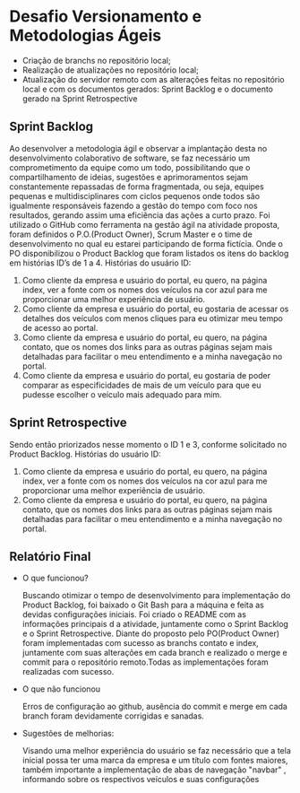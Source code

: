 <h1>Desafio Versionamento e Metodologias Ágeis</h1>
<div>
  <ul>
    <li>Criação de branchs no repositório local;</li>
    <li>Realização de atualizações no repositório local;</li>
    <li>Atualização do servidor remoto com as alterações feitas no repositório local e com os documentos gerados: Sprint Backlog e o documento gerado na Sprint Retrospective</li>
  </ul>
</div>
<h2>Sprint Backlog</h2>
<p>Ao desenvolver a metodologia ágil e observar a implantação desta no desenvolvimento colaborativo de software, se faz necessário um comprometimento da equipe como um todo, possibilitando que o compartilhamento de ideias, sugestões e aprimoramentos sejam constantemente repassadas de forma fragmentada, ou seja, equipes pequenas e multidisciplinares com ciclos pequenos onde todos são igualmente responsáveis fazendo a gestão do tempo com foco nos resultados, gerando assim uma eficiência das ações a curto prazo. 
Foi utilizado o GitHub como ferramenta na gestão ágil na atividade proposta, foram definidos o P.O.(Product Owner), Scrum Master e o time de desenvolvimento no qual eu estarei participando de forma fictícia. Onde o PO disponibilizou o Product Backlog que foram listados os itens do backlog em histórias ID’s de 1 a 4. 
Histórias do usuário ID:
<ol>
  <li>Como cliente da empresa e usuário do portal, eu quero, na página index, ver a fonte com os nomes dos veículos na cor azul para me proporcionar uma melhor experiência de usuário.</li>
  <li>Como cliente da empresa e usuário do portal, eu gostaria de acessar os detalhes dos veículos com menos cliques para eu otimizar meu tempo de acesso ao portal.</li> 
  <li>Como cliente da empresa e usuário do portal, eu quero, na página contato, que os nomes dos links para as outras páginas sejam mais detalhadas para facilitar o meu entendimento e a minha navegação no portal. </li>
  <li>Como cliente da empresa e usuário do portal, eu gostaria de poder comparar as especificidades de mais de um veículo para que eu pudesse escolher o veículo mais adequado para mim.</li>
</ol>
</p>
<h2>Sprint Retrospective</h2>
<p>Sendo então priorizados nesse momento o ID 1 e 3, conforme solicitado no Product Backlog.
Histórias do usuário ID:
<ol>
  <li>Como cliente da empresa e usuário do portal, eu quero, na página index, ver a fonte com os nomes dos veículos na cor azul para me proporcionar uma melhor experiência de usuário.</li>
  <!-- <li></li> -->
  <li>Como cliente da empresa e usuário do portal, eu quero, na página contato, que os nomes dos links para as outras páginas sejam mais detalhadas para facilitar o meu entendimento e a minha navegação no portal. </li>
  <!-- <li></li> -->
</ol>
</p>
<h2>Relatório Final</h2>
<ul>
  <li>O que funcionou?</li>
  <p>Buscando otimizar o tempo de desenvolvimento para implementação do Product Backlog, foi baixado o Git Bash para a máquina e feita as devidas configurações iniciais. Foi criado o README com as informações principais d a atividade, juntamente como o Sprint Backlog e o Sprint Retrospective. Diante do proposto pelo PO(Product Owner) foram implementadas com sucesso as branchs contato e index, juntamente com suas alterações em cada branch e realizado o merge e commit para o repositório remoto.Todas as implementações foram realizadas com sucesso. </p>
  <li>O que não funcionou</li>
  <p>Erros de configuração ao github, ausência do commit e merge em cada branch foram devidamente corrigidas e sanadas.</p>
  <li>Sugestões de melhorias:</li>
  <p>Visando uma melhor experiência do usuário se faz necessário que a tela inicial possa ter uma marca da empresa e um título com fontes maiores, também importante a implementação de abas de navegação "navbar" , informando sobre os respectivos veículos e suas configurações</p>
</ul>
